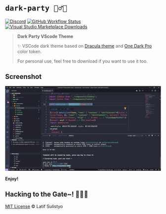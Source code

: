 # `dark-party 🧛‍♂️🎉`

[![Discord][discord-image]][discord-url]
[![GitHub Workflow Status][workflow-image]][workflow-url]
[![Visual Studio Marketplace Downloads][vscm-image]][vscm-url]

> **Dark Party VScode Theme**
>
> ✨ VSCode dark theme based on [Dracula theme](https://draculatheme.com/visual-studio-code) and [One Dark Pro](https://binaryify.github.io/OneDark-Pro) color token.
>
> For personal use, feel free to download if you want to use it too.

## Screenshot

![Screenshot](./img/screenshot.png)

**Enjoy!**

## Hacking to the Gate~! 🧑‍💻🎶

[MIT License](./license) © Latif Sulistyo

[discord-image]: https://img.shields.io/discord/758271814153011201?label=Developers%20Indonesia&logo=discord&style=flat-square
[discord-url]: https://discord.gg/njSj2Nq "Chat and discuss at Developers Indonesia"
[workflow-image]: https://img.shields.io/github/workflow/status/latipun7/dark-party/%E2%9A%99%F0%9F%9A%80?label=CI%2FCD&logo=github-actions&style=flat-square
[workflow-url]: https://github.com/latipun7/dark-party/actions "GitHub Actions"
[vscm-image]: https://img.shields.io/visual-studio-marketplace/d/ryuukibeat.dark-party?logo=visual%20studio%20code&style=flat-square
[vscm-url]: https://marketplace.visualstudio.com/items?itemName=ryuukibeat.dark-party "Download Dark Party VSCode Theme Now"
